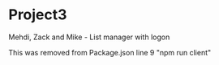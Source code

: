# Project3
Mehdi, Zack and Mike - List manager with logon


This was removed from Package.json line 9
\"npm run client\"